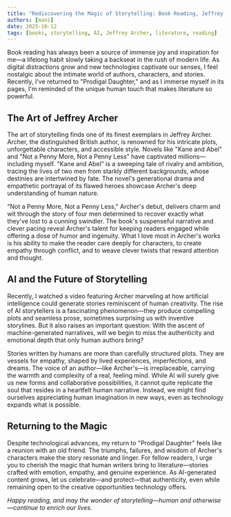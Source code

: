 ```yaml
---
title: "Rediscovering the Magic of Storytelling: Book Reading, Jeffrey Archer, and the Rise of AI Narratives"
authors: [mani]
date: 2025-10-12
tags: [books, storytelling, AI, Jeffrey Archer, literature, reading]
---
```


Book reading has always been a source of immense joy and inspiration for me—a lifelong habit slowly taking a backseat in the rush of modern life. As digital distractions grow and new technologies captivate our senses, I feel nostalgic about the intimate world of authors, characters, and stories. Recently, I've returned to "Prodigal Daughter," and as I immerse myself in its pages, I'm reminded of the unique human touch that makes literature so powerful.

<!--truncate-->

## The Art of Jeffrey Archer

The art of storytelling finds one of its finest exemplars in Jeffrey Archer. Archer, the distinguished British author, is renowned for his intricate plots, unforgettable characters, and accessible style. Novels like "Kane and Abel" and "Not a Penny More, Not a Penny Less" have captivated millions—including myself. "Kane and Abel" is a sweeping tale of rivalry and ambition, tracing the lives of two men from starkly different backgrounds, whose destinies are intertwined by fate. The novel's generational drama and empathetic portrayal of its flawed heroes showcase Archer's deep understanding of human nature.

"Not a Penny More, Not a Penny Less," Archer's debut, delivers charm and wit through the story of four men determined to recover exactly what they've lost to a cunning swindler. The book's suspenseful narrative and clever pacing reveal Archer's talent for keeping readers engaged while offering a dose of humor and ingenuity. What I love most in Archer's works is his ability to make the reader care deeply for characters, to create empathy through conflict, and to weave clever twists that reward attention and thought.

## AI and the Future of Storytelling

Recently, I watched a video featuring Archer marveling at how artificial intelligence could generate stories reminiscent of human creativity. The rise of AI storytellers is a fascinating phenomenon—they produce compelling plots and seamless prose, sometimes surprising us with inventive storylines. But it also raises an important question: With the ascent of machine-generated narratives, will we begin to miss the authenticity and emotional depth that only human authors bring?

Stories written by humans are more than carefully structured plots. They are vessels for empathy, shaped by lived experiences, imperfections, and dreams. The voice of an author—like Archer's—is irreplaceable, carrying the warmth and complexity of a real, feeling mind. While AI will surely give us new forms and collaborative possibilities, it cannot quite replicate the soul that resides in a heartfelt human narrative. Instead, we might find ourselves appreciating human imagination in new ways, even as technology expands what is possible.

## Returning to the Magic

Despite technological advances, my return to "Prodigal Daughter" feels like a reunion with an old friend. The triumphs, failures, and wisdom of Archer's characters make the story resonate and linger. For fellow readers, I urge you to cherish the magic that human writers bring to literature—stories crafted with emotion, empathy, and genuine experience. As AI-generated content grows, let us celebrate—and protect—that authenticity, even while remaining open to the creative opportunities technology offers.

*Happy reading, and may the wonder of storytelling—human and otherwise—continue to enrich our lives.*
